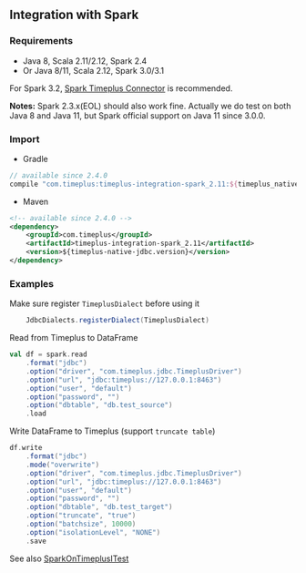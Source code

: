 ## Integration with Spark

### Requirements

- Java 8, Scala 2.11/2.12, Spark 2.4
- Or Java 8/11, Scala 2.12, Spark 3.0/3.1

For Spark 3.2, [Spark Timeplus Connector](https://github.com/timeplus-io/spark-timeplus-connector) is recommended.

**Notes:** Spark 2.3.x(EOL) should also work fine. Actually we do test on both Java 8 and Java 11, 
but Spark official support on Java 11 since 3.0.0.

### Import

- Gradle

```groovy
// available since 2.4.0
compile "com.timeplus:timeplus-integration-spark_2.11:${timeplus_native_jdbc_version}"
```

- Maven

```xml
<!-- available since 2.4.0 -->
<dependency>
    <groupId>com.timeplus</groupId>
    <artifactId>timeplus-integration-spark_2.11</artifactId>
    <version>${timeplus-native-jdbc.version}</version>
</dependency>
```

### Examples

Make sure register `TimeplusDialect` before using it

```scala
    JdbcDialects.registerDialect(TimeplusDialect)
```

Read from Timeplus to DataFrame

```scala
val df = spark.read
    .format("jdbc")
    .option("driver", "com.timeplus.jdbc.TimeplusDriver")
    .option("url", "jdbc:timeplus://127.0.0.1:8463")
    .option("user", "default")
    .option("password", "")
    .option("dbtable", "db.test_source")
    .load
```

Write DataFrame to Timeplus (support `truncate table`)

```scala
df.write
    .format("jdbc")
    .mode("overwrite")
    .option("driver", "com.timeplus.jdbc.TimeplusDriver")
    .option("url", "jdbc:timeplus://127.0.0.1:8463")
    .option("user", "default")
    .option("password", "")
    .option("dbtable", "db.test_target")
    .option("truncate", "true")
    .option("batchsize", 10000)
    .option("isolationLevel", "NONE")
    .save
```

See also [SparkOnTimeplusITest](https://github.com/timeplus-io/timeplus-native-jdbc/timeplus-integration/timeplus-integration-spark/src/test/scala/com.timeplus.jdbc.spark/SparkOnTimeplusITest.scala)
